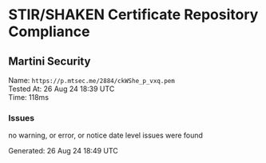 # STIR/SHAKEN Certificate Repository Compliance

## Martini Security

Name: `https://p.mtsec.me/2884/ckWShe_p_vxq.pem`\
Tested At: 26 Aug 24 18:39 UTC\
Time: 118ms

### Issues

no warning, or error, or notice date level issues were found

Generated: 26 Aug 24 18:49 UTC